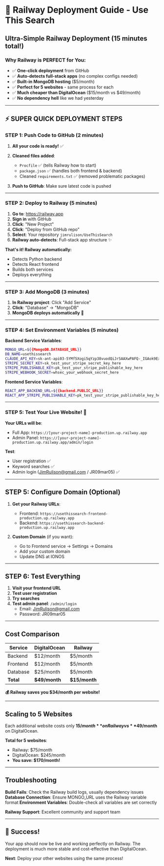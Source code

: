 # 🚀 Railway Deployment Guide - Use This Search

## Ultra-Simple Railway Deployment (15 minutes total!)

### Why Railway is PERFECT for You:
- ✅ **One-click deployment** from GitHub
- ✅ **Auto-detects full-stack apps** (no complex configs needed)
- ✅ **Built-in MongoDB hosting** ($5/month)
- ✅ **Perfect for 5 websites** - same process for each
- ✅ **Much cheaper than DigitalOcean** ($15/month vs $49/month)
- ✅ **No dependency hell** like we had yesterday

---

## ⚡ SUPER QUICK DEPLOYMENT STEPS

### STEP 1: Push Code to GitHub (2 minutes)
1. **All your code is ready!** ✅
2. **Cleaned files added**:
   - `Procfile` ✅ (tells Railway how to start)
   - `package.json` ✅ (handles both frontend & backend)
   - Cleaned `requirements.txt` ✅ (removed problematic packages)

3. **Push to GitHub**: Make sure latest code is pushed

---

### STEP 2: Deploy to Railway (5 minutes)

1. **Go to**: https://railway.app
2. **Sign in** with GitHub
3. **Click**: "New Project"
4. **Click**: "Deploy from GitHub repo"
5. **Select**: Your repository `jimrulison/UseThisSearch`
6. **Railway auto-detects**: Full-stack app structure ✨

**That's it! Railway automatically:**
- Detects Python backend
- Detects React frontend  
- Builds both services
- Deploys everything

---

### STEP 3: Add MongoDB (3 minutes)

1. **In Railway project**: Click "Add Service"
2. **Click**: "Database" → "MongoDB"
3. **MongoDB deploys automatically** 🎉

---

### STEP 4: Set Environment Variables (5 minutes)

**Backend Service Variables**:
```bash
MONGO_URL=${{MongoDB.DATABASE_URL}}
DB_NAME=usethissearch
CLAUDE_API_KEY=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
STRIPE_SECRET_KEY=sk_test_your_stripe_secret_key_here
STRIPE_PUBLISHABLE_KEY=pk_test_your_stripe_publishable_key_here
STRIPE_WEBHOOK_SECRET=whsec_your_webhook_secret_here
```

**Frontend Service Variables**:
```bash  
REACT_APP_BACKEND_URL=${{backend.PUBLIC_URL}}
REACT_APP_STRIPE_PUBLISHABLE_KEY=pk_test_your_stripe_publishable_key_here
```

---

### STEP 5: Test Your Live Website! 🎉

**Your URLs will be**:
- Full App: `https://[your-project-name]-production.up.railway.app`
- Admin Panel: `https://[your-project-name]-production.up.railway.app/admin/login`

**Test**:
- User registration ✅
- Keyword searches ✅  
- Admin login (JimRulison@gmail.com / JR09mar05) ✅

---

## STEP 5: Configure Domain (Optional)

1. **Get your Railway URLs**:
   - Frontend: `https://usethissearch-frontend-production.up.railway.app`
   - Backend: `https://usethissearch-backend-production.up.railway.app`

2. **Custom Domain** (if you want):
   - Go to Frontend service → Settings → Domains
   - Add your custom domain
   - Update DNS at IONOS

---

## STEP 6: Test Everything

1. **Visit your frontend URL**
2. **Test user registration**
3. **Try searches**
4. **Test admin panel**: `/admin/login`
   - Email: JimRulison@gmail.com
   - Password: JR09mar05

---

## Cost Comparison

| Service | DigitalOcean | Railway |
|---------|--------------|---------|
| Backend | $12/month | $5/month |
| Frontend | $12/month | $5/month |
| Database | $25/month | $5/month |
| **Total** | **$49/month** | **$15/month** |

**💰 Railway saves you $34/month per website!**

---

## Scaling to 5 Websites

Each additional website costs only **$15/month** on Railway vs **$49/month** on DigitalOcean.

**Total for 5 websites**:
- Railway: $75/month
- DigitalOcean: $245/month
- **You save: $170/month!**

---

## Troubleshooting

**Build Fails**: Check the Railway build logs, usually dependency issues
**Database Connection**: Ensure MONGO_URL uses the Railway variable format
**Environment Variables**: Double-check all variables are set correctly

**Railway Support**: Excellent community and support team

---

## 🎉 Success!

Your app should now be live and working perfectly on Railway. The deployment is much more stable and cost-effective than DigitalOcean.

**Next**: Deploy your other websites using the same process!